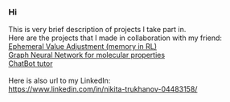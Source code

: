 ### Hi
This is very brief description of projects I take part in.<br>
Here are the projects that I made in collaboration with my friend:<br>
[Ephemeral Value Adjustment (memory in RL)](https://github.com/AnnaNikitaRL/EVA) <br>
[Graph Neural Network for molecular properties](https://github.com/AnnaNikitaML/GraphConvolutionalNetwork) <br>
[ChatBot tutor](https://github.com/AnnaNikitaML/claude-sensei) <br>
<br>
Here is also url to my LinkedIn:<br>
https://www.linkedin.com/in/nikita-trukhanov-04483158/


<!--
**darthrevenge/darthrevenge** is a ✨ _special_ ✨ repository because its `README.md` (this file) appears on your GitHub profile.

Here are some ideas to get you started:

- 🔭 I’m currently working on ...
- 🌱 I’m currently learning ...
- 👯 I’m looking to collaborate on ...
- 🤔 I’m looking for help with ...
- 💬 Ask me about ...
- 📫 How to reach me: ...
- 😄 Pronouns: ...
- ⚡ Fun fact: ...
-->
